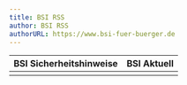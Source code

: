 ```yaml
---
title: BSI RSS
author: BSI RSS
authorURL: https://www.bsi-fuer-buerger.de
---
```


| BSI Sicherheitshinweise | BSI Aktuell |
| :----: | :---------: |
| <script async defer src='//p3k.org/rss/main.js?align=initial&amp;boxFillColor=%23ffead2&amp;fontFace=10pt%20sans-serif&amp;frameColor=%23b3a28e&amp;linkColor=%232c7395&amp;maxItems=10&amp;radius=5&amp;showXmlButton=true&amp;textColor=%2395412b&amp;titleBarColor=%2390a8b3&amp;titleBarTextColor=%23ffead2&amp;url=https%3A%2F%2Fwww.bsi-fuer-buerger.de%2FSiteGlobals%2FFunctions%2FRSSFeed%2FRSSNewsfessBSIFB%2FRSSNewsfeed_BuergerCERT.xml&amp;width=460'></script> | <script async defer src='//p3k.org/rss/main.js?align=initial&amp;boxFillColor=%23ffead2&amp;fontFace=10pt%20sans-serif&amp;frameColor=%23b3a28e&amp;linkColor=%232c7395&amp;maxItems=10&amp;radius=10&amp;showXmlButton=true&amp;textColor=%2395412b&amp;titleBarColor=%2390a8b3&amp;titleBarTextColor=%23ffead2&amp;url=https%3A%2F%2Fwww.bsi-fuer-buerger.de%2FSiteGlobals%2FFunctions%2FRSSFeed%2FRSSNewsfessBSIFB%2FRSSNewsfeed_Buerger_aktuelle_Informationen.xml&amp;width=460'></script> |

<div hidden>

## Bundesamt<br />für Sicherheit in der<br />Informationstechnik

### Sicherheitshinweise

### Aktuelle Informationen

</div>   